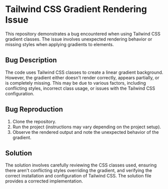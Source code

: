 # Tailwind CSS Gradient Rendering Issue

This repository demonstrates a bug encountered when using Tailwind CSS gradient classes. The issue involves unexpected rendering behavior or missing styles when applying gradients to elements.

## Bug Description

The code uses Tailwind CSS classes to create a linear gradient background.  However, the gradient either doesn't render correctly, appears partially, or is completely missing.  This may be due to various factors, including conflicting styles, incorrect class usage, or issues with the Tailwind CSS configuration.

## Bug Reproduction

1. Clone the repository.
2. Run the project (instructions may vary depending on the project setup).
3. Observe the rendered output and note the unexpected behavior of the gradient.

## Solution

The solution involves carefully reviewing the CSS classes used, ensuring there aren't conflicting styles overriding the gradient, and verifying the correct installation and configuration of Tailwind CSS.  The solution file provides a corrected implementation.